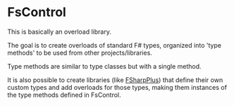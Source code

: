 FsControl
=========

This is basically an overload library.

The goal is to create overloads of standard F# types, organized into 'type methods' to be used from other projects/libraries.

Type methods are similar to type classes but with a single method.

It is also possible to create libraries (like [FSharpPlus](https://github.com/gmpl/FSharpPlus)) that define their own custom types and add overloads for those types, making them instances of the type methods defined in FsControl.
